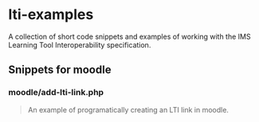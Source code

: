 lti-examples
============

A collection of short code snippets and examples of working with the IMS Learning Tool Interoperability specification.

Snippets for moodle
--------------------

### moodle/add-lti-link.php

> An example of programatically creating an LTI link in moodle.
